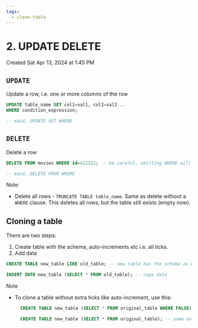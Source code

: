 ```yaml
---
tags:
  - clone-table
---
```

# 2. UPDATE DELETE
Created Sat Apr 13, 2024 at 1:45 PM

## `UPDATE`
Update a row, i.e. one or more columns of the row
```sql
UPDATE table_name SET col1=val1, col2=val2...
WHERE condition_expression;

-- maid, UPDATE SET WHERE
```

## `DELETE`
Delete a row
```sql
DELETE FROM movies WHERE id=412321; -- be careful, omitting WHERE will delete all rows

-- maid, DELETE FROM WHERE
```

Note:
- Delete all rows - `TRUNCATE TABLE table_name`. Same as delete without a `WHERE` clause. This deletes all rows, but the table still exists (empty now).
## Cloning a table
There are two steps:
1. Create table with the schema, auto-increments etc i.e. all ticks.
2. Add data
```sql
CREATE TABLE new_table LIKE old_table; -- new table has the schema as well as other setup copied

INSERT INTO new_table (SELECT * FROM old_table); -- copy data
```

Note
- To clone a table without extra ticks like auto-increment, use this:
  ```sql
	CREATE TABLE new_table (SELECT * FROM original_table WHERE FALSE); -- clone table, empty, only column types copied

	CREATE TABLE new_table (SELECT * FROM original_table); -- same as above, but with data
	```
